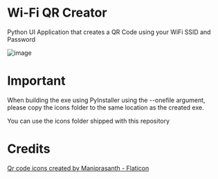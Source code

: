 # Wi-Fi QR Creator
Python UI Application that creates a QR Code using your WiFi SSID and Password

![image](https://user-images.githubusercontent.com/22920753/215279767-40d76964-0235-4e31-a887-7ade03b89a56.png)

# Important
When building the exe using PyInstaller using the --onefile argument, please copy the icons folder to the same location as the created exe.

You can use the icons folder shipped with this repository

# Credits
<a href="https://www.flaticon.com/free-icons/qr-code" title="qr code icons">Qr code icons created by Maniprasanth - Flaticon</a>
